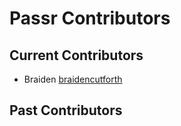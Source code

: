# Passr Contributors

## Current Contributors

-   Braiden [braidencutforth](https://github.com/braidencutforth)

## Past Contributors

